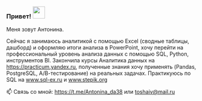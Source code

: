 ### Привет! <img src="https://github.com/blackcater/blackcater/raw/main/images/Hi.gif" height="32"/></h1>
 
 Меня зовут Антонина.

Сейчас я занимаюсь аналитикой с помощью Excel (сводные таблицы, дашборд) и оформляю итоги анализа в PowerPoint, хочу перейти на профессиональный уровень анализа данных с помощью SQL, Python, инструментов BI.
Закончила курсы Аналитика данных на https://practicum.yandex.ru, полученные знания хочу применять (Pandas, PostgreSQL, А/В-тестирование) на реальных задачах. 
Практикуюсь по SQL на www.sql-ex.ru и www.stepik.org

<!--
**toshka737/toshka737** is a ✨ _special_ ✨ repository because its `README.md` (this file) appears on your GitHub profile.

Here are some ideas to get you started:

- 🔭 I’m currently working on ...
- 🌱 I’m currently learning ...
- 👯 I’m looking to collaborate on ...
- 🤔 I’m looking for help with ...
- 💬 Ask me about ...

- 😄 Pronouns: ...
- ⚡ Fun fact: ...
-->

📫 Связь со мной: https://t.me/Antonina_da38 или toshaiv@mail.ru
